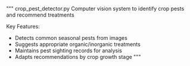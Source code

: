 """
crop_pest_detector.py
Computer vision system to identify crop pests and recommend treatments

Key Features:
- Detects common seasonal pests from images
- Suggests appropriate organic/inorganic treatments
- Maintains pest sighting records for analysis
- Adapts recommendations by crop growth stage
"""
